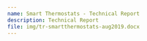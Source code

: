 ```yaml
---
name: Smart Thermostats - Technical Report
description: Technical Report
file: img/tr-smartthermostats-aug2019.docx
---
```


